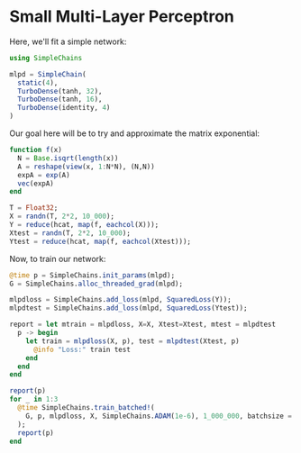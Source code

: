 # Small Multi-Layer Perceptron

Here, we'll fit a simple network:
```julia
using SimpleChains

mlpd = SimpleChain(
  static(4),
  TurboDense(tanh, 32),
  TurboDense(tanh, 16),
  TurboDense(identity, 4)
)
```

Our goal here will be to try and approximate the matrix exponential:
```julia
function f(x)
  N = Base.isqrt(length(x))
  A = reshape(view(x, 1:N*N), (N,N))
  expA = exp(A)
  vec(expA)
end

T = Float32;
X = randn(T, 2*2, 10_000);
Y = reduce(hcat, map(f, eachcol(X)));
Xtest = randn(T, 2*2, 10_000);
Ytest = reduce(hcat, map(f, eachcol(Xtest)));
```

Now, to train our network:
```julia
@time p = SimpleChains.init_params(mlpd);
G = SimpleChains.alloc_threaded_grad(mlpd);

mlpdloss = SimpleChains.add_loss(mlpd, SquaredLoss(Y));
mlpdtest = SimpleChains.add_loss(mlpd, SquaredLoss(Ytest));

report = let mtrain = mlpdloss, X=X, Xtest=Xtest, mtest = mlpdtest
  p -> begin
    let train = mlpdloss(X, p), test = mlpdtest(Xtest, p)
      @info "Loss:" train test
    end
  end
end

report(p)
for _ in 1:3
  @time SimpleChains.train_batched!(
    G, p, mlpdloss, X, SimpleChains.ADAM(1e-6), 1_000_000, batchsize = size(X)[end]
  );
  report(p)
end
```

